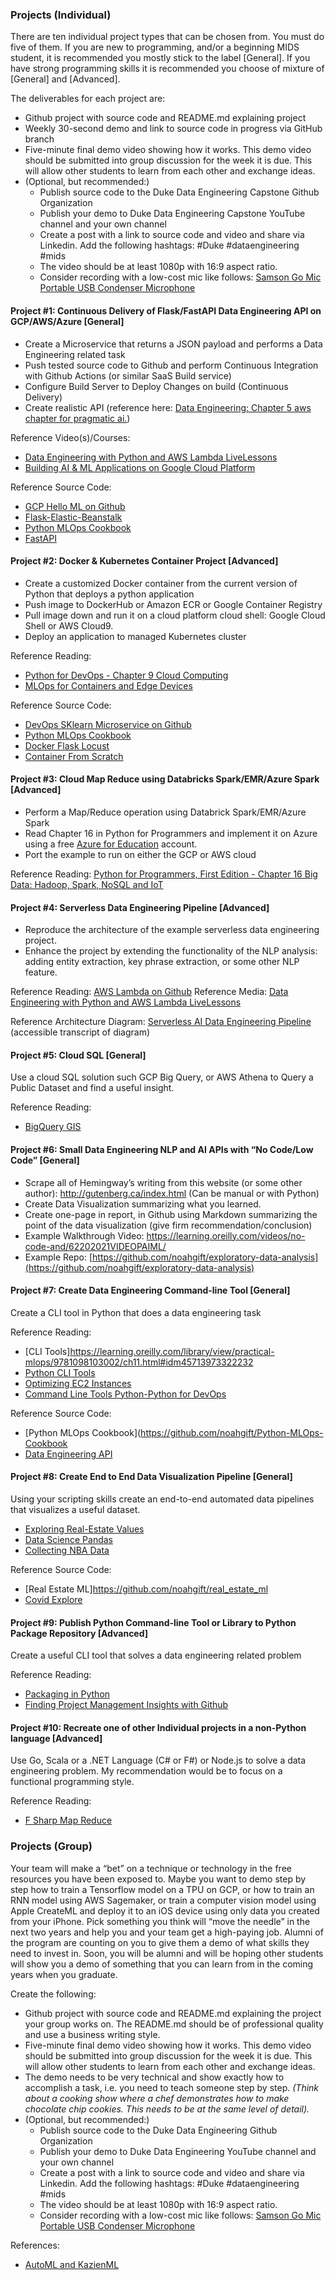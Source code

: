 ### Projects (Individual)

There are ten individual project types that can be chosen from.  You must do five of them.  If you are new to programming, and/or a beginning MIDS student, it is recommended you mostly stick to the label [General].  If you have strong programming skills it is recommended you choose of mixture of [General] and [Advanced].

The deliverables for each project are:

* Github project with source code and README.md explaining project
* Weekly 30-second demo and link to source code in progress via GitHub branch
* Five-minute final demo video showing how it works.  This demo video should be submitted into group discussion for the week it is due.  This will allow other students to learn from each other and exchange ideas.
* (Optional, but recommended:)
    * Publish source code to the Duke Data Engineering Capstone Github Organization
    * Publish your demo to Duke Data Engineering Capstone YouTube channel and your own channel
    * Create a post with a link to source code and video and share via Linkedin.  Add the following hashtags:  #Duke #dataengineering #mids
    * The video should be at least 1080p with 16:9 aspect ratio.
    * Consider recording with a  low-cost mic like follows:  [Samson Go Mic Portable USB Condenser Microphone](https://www.amazon.com/Samson-Mic-Portable-Condenser-Microphone/dp/B001R76D42/)

#### Project #1:  Continuous Delivery of Flask/FastAPI Data Engineering API on GCP/AWS/Azure [General]

* Create a Microservice that returns a JSON payload and performs a Data Engineering related task
* Push tested source code to Github and perform Continuous Integration with Github Actions (or similar SaaS Build service)
* Configure Build Server to Deploy Changes on build (Continuous Delivery)
* Create realistic API (reference here:  [Data Engineering: Chapter 5 aws chapter for pragmatic ai.](https://github.com/noahgift/pai-aws))

Reference Video(s)/Courses:

* [Data Engineering with Python and AWS Lambda LiveLessons](https://learning.oreilly.com/videos/data-engineering-with/9780135964330)
* [Building AI & ML Applications on Google Cloud Platform](https://learning.oreilly.com/videos/building-ai-applications/9780135973462)

Reference Source Code: 

* [GCP Hello ML on Github](https://github.com/noahgift/gcp-hello-ml)
* [Flask-Elastic-Beanstalk](https://github.com/noahgift/Flask-Elastic-Beanstalk)
* [Python MLOps Cookbook](https://github.com/noahgift/Python-MLOps-Cookbook)
* [FastAPI](https://learning.oreilly.com/videos/fast-documented-machine/50117VIDEOPAIML/)

#### Project #2:  Docker & Kubernetes Container Project [Advanced]

* Create a customized Docker container from the current version of Python that deploys a python application
* Push image to DockerHub or Amazon ECR or Google Container Registry
* Pull image down and run it on a cloud platform cloud shell:  Google Cloud Shell or AWS Cloud9.
* Deploy an application to managed Kubernetes cluster

Reference Reading:  

* [Python for DevOps - Chapter 9 Cloud Computing](https://learning.oreilly.com/library/view/python-for-devops/9781492057680/ch09.html#containers-docker)
* [MLOps for Containers and Edge Devices](https://learning.oreilly.com/library/view/practical-mlops/9781098103002/ch03.html#Section-containers)

Reference Source Code: 

* [DevOps SKlearn Microservice on Github](https://github.com/noahgift/container-revolution-devops-microservices)
* [Python MLOps Cookbook](https://github.com/noahgift/Python-MLOps-Cookbook)
* [Docker Flask Locust](https://github.com/noahgift/docker-flask-locust)
* [Container From Scratch](https://github.com/noahgift/container-from-scratch-python)

#### Project #3:  Cloud Map Reduce using Databricks Spark/EMR/Azure Spark [Advanced]

* Perform a Map/Reduce operation using Databrick Spark/EMR/Azure Spark
* Read Chapter 16 in Python for Programmers and implement it on Azure using a free [Azure for Education](https://azure.microsoft.com/en-us/education/) account. 
* Port the example to run on either the GCP or AWS cloud

Reference Reading:  [Python for Programmers, First Edition - Chapter 16 Big Data: Hadoop, Spark, NoSQL and IoT](https://learning.oreilly.com/library/view/python-for-programmers/9780135231364/ch16.xhtml#ch16)

#### Project #4:  Serverless Data Engineering Pipeline [Advanced]

* Reproduce the architecture of the example serverless data engineering project.
* Enhance the project by extending the functionality of the NLP analysis:  adding entity extraction, key phrase extraction, or some other NLP feature.

Reference Reading:  [AWS Lambda on Github](https://github.com/noahgift/awslambda)
Reference Media:  [Data Engineering with Python and AWS Lambda LiveLessons](https://learning.oreilly.com/videos/data-engineering-with/9780135964330)

Reference Architecture Diagram: [Serverless AI Data Engineering Pipeline](https://user-images.githubusercontent.com/58792/55354483-bae7af80-547a-11e9-9909-a5621251065b.png) (accessible transcript of diagram)

#### Project #5:  Cloud SQL [General]

Use a cloud SQL solution such GCP Big Query, or AWS Athena to Query a Public Dataset and find a useful insight.

Reference Reading:

* [BigQuery GIS](https://cloud.google.com/bigquery/docs/gis-getting-started)


#### Project #6:  Small Data Engineering NLP and AI APIs with “No Code/Low Code” [General]

* Scrape all of Hemingway’s writing from this website (or some other author):  http://gutenberg.ca/index.html (Can be manual or with Python)
* Create Data Visualization summarizing what you learned.
* Create one-page in report, in Github using Markdown summarizing the point of the data visualization (give firm recommendation/conclusion)
* Example Walkthrough Video:  https://learning.oreilly.com/videos/no-code-and/62202021VIDEOPAIML/
* Example Repo:  [https://github.com/noahgift/exploratory-data-analysis](https://github.com/noahgift/exploratory-data-analysis)

#### Project #7:  Create Data Engineering Command-line Tool [General]

Create a CLI tool in Python that does a data engineering task

Reference Reading: 

* [CLI Tools]https://learning.oreilly.com/library/view/practical-mlops/9781098103002/ch11.html#idm45713973322232
* [Python CLI Tools](https://paiml.com/docs/home/books/python-command-line-tools/)
* [Optimizing EC2 Instances](https://learning.oreilly.com/library/view/pragmatic-ai-an/9780134863924/ch09.xhtml#ch09lev1sub1)
* [Command Line Tools Python-Python for DevOps](https://learning.oreilly.com/library/view/python-for-devops/9781492057680/ch03.html#idm46114720418584)

Reference Source Code: 
* [Python MLOps Cookbook](https://github.com/noahgift/Python-MLOps-Cookbook
* [Data Engineering API](https://github.com/noahgift/pai-aws)

#### Project #8:  Create End to End Data Visualization Pipeline [General]

Using your scripting skills create an end-to-end automated data pipelines that visualizes a useful dataset.  


* [Exploring Real-Estate Values](https://learning.oreilly.com/library/view/pragmatic-ai-an/9780134863924/ch10.xhtml#ch10lev1)
* [Data Science Pandas](https://paiml.com/docs/home/books/minimal-python/chapter07-data-science-pandas/)
* [Collecting NBA Data](https://learning.oreilly.com/library/view/pragmatic-ai-an/9780134863924/part03.xhtml)

Reference Source Code: 

* [Real Estate ML]https://github.com/noahgift/real_estate_ml
* [Covid Explore](https://github.com/paiml/minimal-python/blob/master/Chapter7_data_science.ipynb)

#### Project #9:  Publish Python Command-line Tool or Library to Python Package Repository [Advanced]

Create a useful CLI tool that solves a data engineering related problem

Reference Reading: 

* [Packaging in Python](https://learning.oreilly.com/library/view/python-for-devops/9781492057680/ch05.html#idm46114712983992)
* [Finding Project Management Insights with Github](https://learning.oreilly.com/library/view/pragmatic-ai-an/9780134863924/ch08.xhtml#ch08lev1)


#### Project #10:  Recreate one of other Individual projects in a non-Python language [Advanced]

Use Go, Scala or a .NET Language (C# or F#) or Node.js to solve a data engineering problem.  My recommendation would be to focus on a functional programming style.

Reference Reading: 

* [F Sharp Map Reduce](https://docs.microsoft.com/en-us/archive/msdn-magazine/2011/april/msdn-magazine-mapreduce-in-fsharp-parsing-log-files-with-fsharp-mapreduce-and-microsoft-azure)

### Projects (Group)

Your team will make a “bet” on a technique or technology in the free resources you have been exposed to.  Maybe you want to demo step by step how to train a Tensorflow model on a TPU on GCP, or how to train an RNN model using AWS Sagemaker, or train a computer vision model using Apple CreateML and deploy it to an iOS device using only data you created from your iPhone.  Pick something you think will “move the needle” in the next two years and help you and your team get a high-paying job.  Alumni of the program are counting on you to give them a demo of what skills they need to invest in.  Soon, you will be alumni and will be hoping other students will show you a demo of something that you can learn from in the coming years when you graduate.

Create the following:

* Github project with source code and README.md explaining the project your group works on.  The README.md should be of professional quality and use a business writing style.
* Five-minute final demo video showing how it works.  This demo video should be submitted into group discussion for the week it is due.  This will allow other students to learn from each other and exchange ideas.
* The demo needs to be very technical and show exactly how to accomplish a task, i.e. you need to teach someone step by step.  _(Think about a cooking show where a chef demonstrates how to make chocolate chip cookies.  This needs to be at the same level of detail)._
* (Optional, but recommended:)
    * Publish source code to the Duke Data Engineering Github Organization
    * Publish your demo to Duke Data Engineering  YouTube channel and your own channel
    * Create a post with a link to source code and video and share via Linkedin.  Add the following hashtags:  #Duke #dataengineering #mids
    * The video should be at least 1080p with 16:9 aspect ratio.
    * Consider recording with a  low-cost mic like follows:  [Samson Go Mic Portable USB Condenser Microphone](https://www.amazon.com/Samson-Mic-Portable-Condenser-Microphone/dp/B001R76D42/)

References:

* [AutoML and KazienML](https://learning.oreilly.com/library/view/practical-mlops/9781098103002/ch05.html#idm45713986170936)
